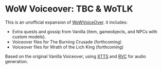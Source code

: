 # WoW Voiceover: TBC & WoTLK

This is an unofficial expansion of [WoWVoiceOver](https://github.com/mrthinger/wow-voiceover). it includes:

- Extra quests and gossip from Vanilla (item, gameobjects, and NPCs with custom models).
- Voiceover files for The Burning Crusade (forthcoming)
- Voiceover files for Wrath of the Lich King (forthcoming)

Based on the original Vanilla Voiceover, using [XTTS](https://huggingface.co/coqui/XTTS-v2) and [RVC](https://github.com/RVC-Project/Retrieval-based-Voice-Conversion-WebUI) for audio generation.   